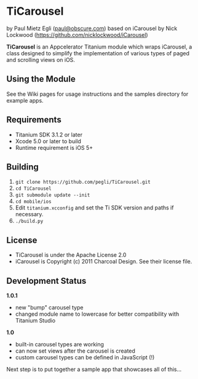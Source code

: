 # TiCarousel

by Paul Mietz Egli (paul@obscure.com)
based on iCarousel by Nick Lockwood (https://github.com/nicklockwood/iCarousel)

**TiCarousel** is an Appcelerator Titanium module which wraps iCarousel, a class designed to simplify
the implementation of various types of paged and scrolling views on iOS.

## Using the Module

See the Wiki pages for usage instructions and the samples directory for example apps.

## Requirements

* Titanium SDK 3.1.2 or later
* Xcode 5.0 or later to build
* Runtime requirement is iOS 5+

## Building

1. `git clone https://github.com/pegli/TiCarousel.git`
2. `cd TiCarousel`
3. `git submodule update --init`
4. `cd mobile/ios`
5. Edit `titanium.xcconfig` and set the Ti SDK version and paths if necessary.
5. `./build.py`

## License

* TiCarousel is under the Apache License 2.0
* iCarousel is Copyright (c) 2011 Charcoal Design.  See their license file.

## Development Status

**1.0.1**

* new "bump" carousel type
* changed module name to lowercase for better compatibility with Titanium Studio

**1.0**

* built-in carousel types are working
* can now set views after the carousel is created
* custom carousel types can be defined in JavaScript (!)

Next step is to put together a sample app that showcases all of this...
